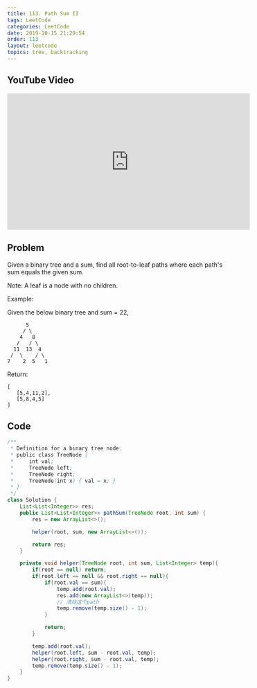 ```yaml
---
title: 113. Path Sum II
tags: LeetCode
categories: LeetCode
date: 2019-10-15 21:29:54
order: 113
layout: leetcode
topics: tree, backtracking
---
```


## YouTube Video

<iframe width="560" height="315" src="https://www.youtube.com/embed/thQmr2pYGss" frameborder="0" allow="accelerometer; autoplay; encrypted-media; gyroscope; picture-in-picture" allowfullscreen></iframe>

## Problem

Given a binary tree and a sum, find all root-to-leaf paths where each path's sum equals the given sum.

Note: A leaf is a node with no children.

Example:

Given the below binary tree and sum = 22,

```
      5
     / \
    4   8
   /   / \
  11  13  4
 /  \    / \
7    2  5   1
```

Return:

```
[
   [5,4,11,2],
   [5,8,4,5]
]
```

## Code

```java
/**
 * Definition for a binary tree node.
 * public class TreeNode {
 *     int val;
 *     TreeNode left;
 *     TreeNode right;
 *     TreeNode(int x) { val = x; }
 * }
 */
class Solution {
    List<List<Integer>> res;
    public List<List<Integer>> pathSum(TreeNode root, int sum) {
        res = new ArrayList<>();

        helper(root, sum, new ArrayList<>());

        return res;
    }

    private void helper(TreeNode root, int sum, List<Integer> temp){
        if(root == null) return;
        if(root.left == null && root.right == null){
            if(root.val == sum){
                temp.add(root.val);
                res.add(new ArrayList<>(temp));
                // 清除这个path
                temp.remove(temp.size() - 1);
            }

            return;
        }

        temp.add(root.val);
        helper(root.left, sum - root.val, temp);
        helper(root.right, sum - root.val, temp);
        temp.remove(temp.size() - 1);
    }
}
```

